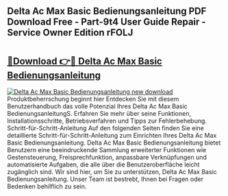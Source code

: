 ## Delta Ac Max Basic Bedienungsanleitung PDF Download Free - Part-9t4 User Guide Repair - Service Owner Edition rFOLJ

# <h2><a href="http://df10cip.blite.top/?on=Delta+Ac+Max+Basic+Bedienungsanleitung">🔗Download 👉🔴 Delta Ac Max Basic Bedienungsanleitung</a></h2>

[![Delta Ac Max Basic Bedienungsanleitung new download](https://i.imgur.com/lujVjoI.png)](http://df10cip.blite.top/?on=Delta+Ac+Max+Basic+Bedienungsanleitung)
Produktbeherrschung beginnt hier Entdecken Sie mit diesem Benutzerhandbuch das volle Potenzial Ihres Delta Ac Max Basic BedienungsanleitungS. Erfahren Sie mehr über seine Funktionen, Installationsschritte, Betriebsverfahren und Tipps zur Fehlerbehebung. Schritt-für-Schritt-Anleitung Auf den folgenden Seiten finden Sie eine detaillierte Schritt-für-Schritt-Anleitung zum Einrichten Ihres Delta Ac Max Basic Bedienungsanleitung. Delta Ac Max Basic Bedienungsanleitung bietet Benutzern eine beeindruckende Sammlung erweiterter Funktionen wie Gestensteuerung, Freisprechfunktion, anpassbare Verknüpfungen und automatisierte Aufgaben, die alle über die Benutzeroberfläche leicht zugänglich sind. Wir sind hier, um Sie zu unterstützen, Delta Ac Max Basic Bedienungsanleitung. Unser Team ist bestrebt, Ihnen bei Fragen oder Bedenken behilflich zu sein.
